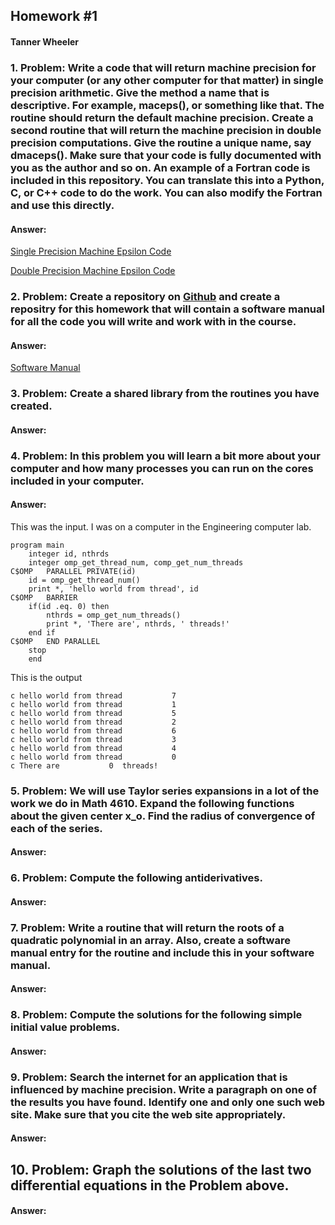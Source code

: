 ## Homework #1
#### Tanner Wheeler

### 1. Problem: Write a code that will return machine precision for your computer (or any other computer for that matter) in single precision arithmetic. Give the method a name that is descriptive. For example, maceps(), or something like that. The routine should return the default machine precision. Create a second routine that will return the machine precision in double precision computations. Give the routine a unique name, say dmaceps(). Make sure that your code is fully documented with you as the author and so on. An example of a Fortran code is included in this repository. You can translate this into a Python, C, or C++ code to do the work. You can also modify the Fortran and use this directly.

#### Answer:
[Single Precision Machine Epsilon Code](https://tannerwheeler.github.io/math4610/softwareManual/smaceps)

[Double Precision Machine Epsilon Code](https://tannerwheeler.github.io/math4610/softwareManual/dmaceps)



### 2. Problem: Create a repository on [Github](https://www.github.com) and create a repositry for this homework that will contain a software manual for all the code you will write and work with in the course.

#### Answer:
[Software Manual](https://tannerwheeler.github.io/math4610/softwareManual/softwareManual)


### 3. Problem: Create a shared library from the routines you have created.

#### Answer:



### 4. Problem: In this problem you will learn a bit more about your computer and how many processes you can run on the cores included in your computer.

#### Answer:
This was the input.  I was on a computer in the Engineering computer lab.
```
program main
	integer id, nthrds
	integer omp_get_thread_num, comp_get_num_threads
C$OMP	PARALLEL PRIVATE(id)
	id = omp_get_thread_num()
	print *, 'hello world from thread', id
C$OMP	BARRIER
	if(id .eq. 0) then
		nthrds = omp_get_num_threads()
		print *, 'There are', nthrds, ' threads!'
	end if
C$OMP	END PARALLEL
	stop
	end
```
This is the output
```
c hello world from thread           7
c hello world from thread           1
c hello world from thread           5
c hello world from thread           2
c hello world from thread           6
c hello world from thread           3
c hello world from thread           4
c hello world from thread           0
c There are           0  threads!
```


### 5. Problem: We will use Taylor series expansions in a lot of the work we do in Math 4610. Expand the following functions about the given center x_o.  Find the radius of convergence of each of the series.

#### Answer:



### 6. Problem: Compute the following antiderivatives.

#### Answer:



### 7. Problem: Write a routine that will return the roots of a quadratic polynomial in an array. Also, create a software manual entry for the routine and include this in your software manual.

#### Answer:



### 8. Problem: Compute the solutions for the following simple initial value problems.

#### Answer:



### 9. Problem: Search the internet for an application that is influenced by machine precision. Write a paragraph on one of the results you have found. Identify one and only one such web site. Make sure that you cite the web site appropriately.

#### Answer:



## 10. Problem: Graph the solutions of the last two differential equations in the Problem above.

#### Answer:



